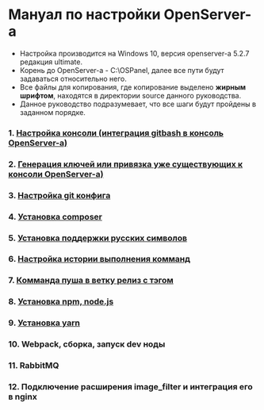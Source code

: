 # Мануал по настройки OpenServer-а
* Настройка производится на Windows 10, версия openserver-а 5.2.7 редакция ultimate.
* Корень до OpenServer-а - C:\OSPanel\, далее все пути будут задаваться относительно него.
* Все файлы для копирования, где копирование выделено **жирным шрифтом**, находятся в директории source данного руководства.
* Данное руководство подразумевает, что все шаги будут пройдены в заданном порядке.

### 1. [Настройка консоли (интеграция gitbash в консоль OpenServer-а)](pages/CONSOLE.md)
### 2. [Генерация ключей или привязка уже существующих к консоли OpenServer-a)](pages/SSH-KEY.md)
### 3. [Настройка git конфига](pages/GIT-CONFIG.md)
### 4. [Установка composer](pages/INSTALL-COMPOSER.md)
### 5. [Установка поддержки русских символов](pages/RUSSIAN-ENCODE.md)
### 6. [Настройка истории выполнения комманд](pages/BASH-HISTORY.md)
### 7. [Комманда пуша в ветку релиз с тэгом](pages/GIT-PUSH-RELEASE.md)
### 8. [Установка npm, node.js](pages/INSTALL-NPM.md)
### 9. [Установка yarn](pages/INSTALL-YARN.md)
### 10. Webpack, сборка, запуск dev ноды
### 11. RabbitMQ
### 12. Подключение расширения image_filter и интеграция его в nginx 

